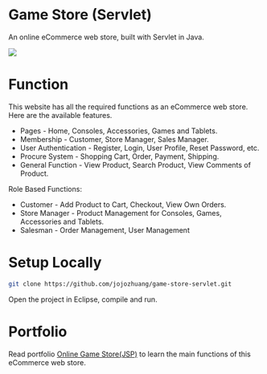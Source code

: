 # Game Store (Servlet)
An online eCommerce web store, built with Servlet in Java.

<kbd><img src="/public/consoles.png"></kbd>

# Function
This website has all the required functions as an eCommerce web store. Here are the available features.
* Pages - Home, Consoles, Accessories, Games and Tablets.
* Membership - Customer, Store Manager, Sales Manager.
* User Authentication - Register, Login, User Profile, Reset Password, etc.
* Procure System - Shopping Cart, Order, Payment, Shipping.
* General Function - View Product, Search Product, View Comments of Product.

Role Based Functions:
* Customer - Add Product to Cart, Checkout, View Own Orders.
* Store Manager - Product Management for Consoles, Games, Accessories and Tablets.
* Salesman - Order Management, User Management

# Setup Locally
```bash
git clone https://github.com/jojozhuang/game-store-servlet.git
```
Open the project in Eclipse, compile and run.

# Portfolio
Read portfolio [Online Game Store(JSP)](https://jojozhuang.github.io/project/game-store-jsp) to learn the main functions of this eCommerce web store.
